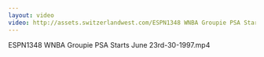 ```yaml
---
layout: video
video: http://assets.switzerlandwest.com/ESPN1348 WNBA Groupie PSA Starts June 23rd-30-1997.mp4
---
```

ESPN1348 WNBA Groupie PSA Starts June 23rd-30-1997.mp4
